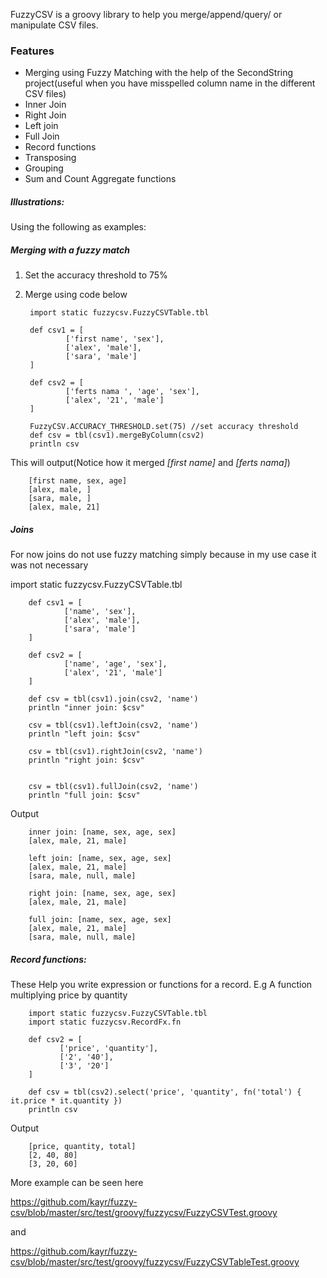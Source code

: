 FuzzyCSV is a groovy library to help you merge/append/query/ or manipulate CSV files.

### Features
 * Merging using Fuzzy Matching with the help of the SecondString project(useful when you have misspelled column name in the different CSV files)
 * Inner Join
 * Right Join
 * Left join
 * Full Join
 * Record functions
 * Transposing
 * Grouping
 * Sum and Count Aggregate functions

##### Illustrations:

Using the following as examples:



##### Merging with a fuzzy match
1. Set the accuracy threshold to 75%
2. Merge using code below

        import static fuzzycsv.FuzzyCSVTable.tbl

        def csv1 = [
                ['first name', 'sex'],
                ['alex', 'male'],
                ['sara', 'male']
        ]

        def csv2 = [
                ['ferts nama ', 'age', 'sex'],
                ['alex', '21', 'male']
        ]

        FuzzyCSV.ACCURACY_THRESHOLD.set(75) //set accuracy threshold
        def csv = tbl(csv1).mergeByColumn(csv2)
        println csv
     
This will output(Notice how it merged *[first name]* and *[ferts nama]*)

        [first name, sex, age]
        [alex, male, ]
        [sara, male, ]
        [alex, male, 21]

##### Joins

For now joins do not use fuzzy matching simply because in my use case it was not necessary

import static fuzzycsv.FuzzyCSVTable.tbl

        def csv1 = [
                ['name', 'sex'],
                ['alex', 'male'],
                ['sara', 'male']
        ]

        def csv2 = [
                ['name', 'age', 'sex'],
                ['alex', '21', 'male']
        ]

        def csv = tbl(csv1).join(csv2, 'name')
        println "inner join: $csv"

        csv = tbl(csv1).leftJoin(csv2, 'name')
        println "left join: $csv"

        csv = tbl(csv1).rightJoin(csv2, 'name')
        println "right join: $csv"


        csv = tbl(csv1).fullJoin(csv2, 'name')
        println "full join: $csv"

Output

        inner join: [name, sex, age, sex]
        [alex, male, 21, male]

        left join: [name, sex, age, sex]
        [alex, male, 21, male]
        [sara, male, null, male]

        right join: [name, sex, age, sex]
        [alex, male, 21, male]

        full join: [name, sex, age, sex]
        [alex, male, 21, male]
        [sara, male, null, male]

##### Record functions:

These Help you write expression or functions for a record. E.g A function multiplying price by quantity

        import static fuzzycsv.FuzzyCSVTable.tbl
        import static fuzzycsv.RecordFx.fn

        def csv2 = [
               ['price', 'quantity'],
               ['2', '40'],
               ['3', '20']
        ]

        def csv = tbl(csv2).select('price', 'quantity', fn('total') { it.price * it.quantity })
        println csv

Output

        [price, quantity, total]
        [2, 40, 80]
        [3, 20, 60]


More example can be seen here

https://github.com/kayr/fuzzy-csv/blob/master/src/test/groovy/fuzzycsv/FuzzyCSVTest.groovy

and

https://github.com/kayr/fuzzy-csv/blob/master/src/test/groovy/fuzzycsv/FuzzyCSVTableTest.groovy










